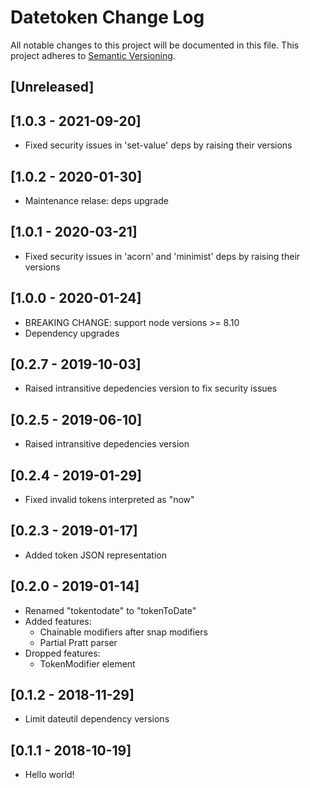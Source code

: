 # Datetoken Change Log

All notable changes to this project will be documented in this file.
This project adheres to [Semantic Versioning](http://semver.org/).

## [Unreleased]

## [1.0.3 - 2021-09-20]

- Fixed security issues in 'set-value' deps by
  raising their versions

## [1.0.2 - 2020-01-30]

- Maintenance relase: deps upgrade

## [1.0.1 - 2020-03-21]

- Fixed security issues in 'acorn' and 'minimist' deps by
  raising their versions

## [1.0.0 - 2020-01-24]

- BREAKING CHANGE: support node versions >= 8.10
- Dependency upgrades

## [0.2.7 - 2019-10-03]

- Raised intransitive depedencies version to fix security
  issues

## [0.2.5 - 2019-06-10]

- Raised intransitive depedencies version

## [0.2.4 - 2019-01-29]

- Fixed invalid tokens interpreted as "now"

## [0.2.3 - 2019-01-17]

- Added token JSON representation

## [0.2.0 - 2019-01-14]

- Renamed "tokentodate" to "tokenToDate"
- Added features:
  - Chainable modifiers after snap modifiers
  - Partial Pratt parser
- Dropped features:
  - TokenModifier element

## [0.1.2 - 2018-11-29]

- Limit dateutil dependency versions

## [0.1.1 - 2018-10-19]

- Hello world!
